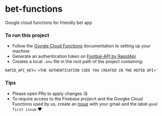 # bet-functions
Google cloud functions for friendly bet app

### To run this project
- Follow the [Google Cloud Functions](https://cloud.google.com/functions) documentation to setting up your machine 
- Generate an authentication token on [Footbal-API by RapidApi](https://rapidapi.com/api-sports/api/api-football)
- Creates a local `.env` file in the root path of the project containing:
```.env
RAPID_API_KEY='<THE AUTHENTICATION CODE YOU CREATED IN THE REPID API>'
```

### Tips
- Please open PRs to apply changes :kissing_heart:
- To require access to the Firebase projecrt and the Googke Cloud Functions used by us, create an [Issue](https://github.com/mob1st/bet-functions/issues) with your gmail and the label `good first issue` :heart:
